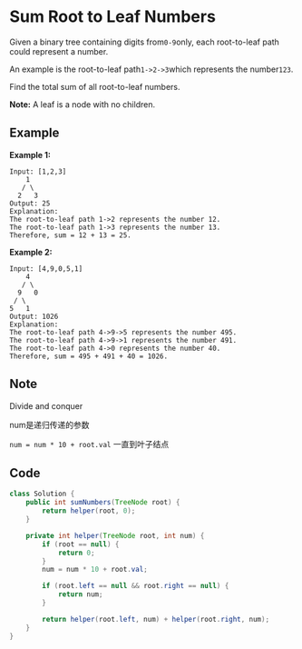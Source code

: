 # Sum Root to Leaf Numbers

Given a binary tree containing digits from`0-9`only, each root-to-leaf path could represent a number.

An example is the root-to-leaf path`1->2->3`which represents the number`123`.

Find the total sum of all root-to-leaf numbers.

**Note:** A leaf is a node with no children.

## **Example**

**Example 1:**

```
Input: [1,2,3]
    1
   / \
  2   3
Output: 25
Explanation:
The root-to-leaf path 1->2 represents the number 12.
The root-to-leaf path 1->3 represents the number 13.
Therefore, sum = 12 + 13 = 25.
```

**Example 2:**

```
Input: [4,9,0,5,1]
    4
   / \
  9   0
 / \
5   1
Output: 1026
Explanation:
The root-to-leaf path 4->9->5 represents the number 495.
The root-to-leaf path 4->9->1 represents the number 491.
The root-to-leaf path 4->0 represents the number 40.
Therefore, sum = 495 + 491 + 40 = 1026.
```

## Note

Divide and conquer

num是递归传递的参数

`num = num * 10 + root.val` 一直到叶子结点

## Code

```java
class Solution {
    public int sumNumbers(TreeNode root) {
        return helper(root, 0);        
    }

    private int helper(TreeNode root, int num) {
        if (root == null) {
            return 0;
        }
        num = num * 10 + root.val;

        if (root.left == null && root.right == null) {
            return num;
        }

        return helper(root.left, num) + helper(root.right, num);
    }
}
```
